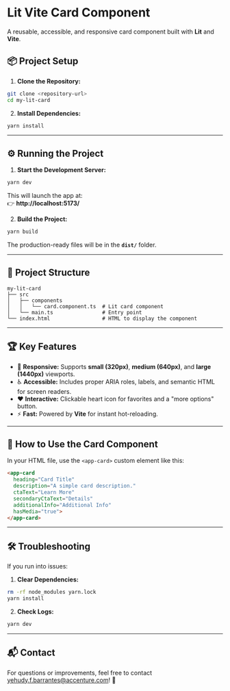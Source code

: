 
# Lit Vite Card Component

A reusable, accessible, and responsive card component built with **Lit** and **Vite**.

## 📦 Project Setup

1. **Clone the Repository:**

```bash
git clone <repository-url>
cd my-lit-card
```

2. **Install Dependencies:**

```bash
yarn install
```

---

## ⚙️ Running the Project

1. **Start the Development Server:**

```bash
yarn dev
```

This will launch the app at:  
👉 **http://localhost:5173/**

2. **Build the Project:**

```bash
yarn build
```

The production-ready files will be in the **`dist/`** folder.

---

## 📁 Project Structure

```
my-lit-card
├── src
│   ├── components
│   │   └── card.component.ts  # Lit card component
│   └── main.ts                # Entry point
└── index.html                 # HTML to display the component
```

---

## 🏆 Key Features

- 📱 **Responsive:** Supports **small (320px)**, **medium (640px)**, and **large (1440px)** viewports.  
- ♿ **Accessible:** Includes proper ARIA roles, labels, and semantic HTML for screen readers.  
- ❤️ **Interactive:** Clickable heart icon for favorites and a "more options" button.  
- ⚡ **Fast:** Powered by **Vite** for instant hot-reloading.  

---

## 🚦 How to Use the Card Component

In your HTML file, use the `<app-card>` custom element like this:

```html
<app-card 
  heading="Card Title"
  description="A simple card description."
  ctaText="Learn More"
  secondaryCtaText="Details"
  additionalInfo="Additional Info"
  hasMedia="true">
</app-card>
```

---

## 🛠️ Troubleshooting

If you run into issues:

1. **Clear Dependencies:**

```bash
rm -rf node_modules yarn.lock
yarn install
```

2. **Check Logs:**  

```bash
yarn dev
```

---

## 📬 Contact

For questions or improvements, feel free to contact yehudy.f.barrantes@accenture.com! 🚀  
